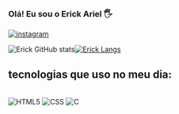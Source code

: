 ### Olá! Eu sou o Erick Ariel 🖐

[![instagram](https://img.shields.io/badge/Instagram-E4405F?style=for-the-badge&logo=instagram&logoColor=white)](https://www.instagram.com/erick_arielhr/)


![Erick GitHub stats](https://github-readme-stats.vercel.app/api?username=erickarielrodriguez&show_icons=true&theme=tokyonight)[![Erick Langs](https://github-readme-stats.vercel.app/api/top-langs/?username=erickarielrodriguez)](https://github.com/anuraghazra/github-readme-stats)

## tecnologias que uso no meu dia:

<div style="display": inline_block><br/>
<img alt="HTML5" src="https://img.shields.io/badge/HTML5-E34F26?style=for-the-badge&logo=html5&logoColor=white"/>
<img alt="CSS" src="https://img.shields.io/badge/CSS3-1572B6?style=for-the-badge&logo=css3&logoColor=white"/>
<img alt="C" src="https://img.shields.io/badge/C-00599C?style=for-the-badge&logo=c&logoColor=white"/>
</div><br/>

